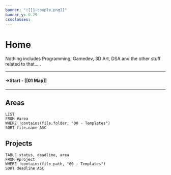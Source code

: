 ```yaml
---
banner: "![[1-couple.png]]"
banner_y: 0.29
cssclasses:
---
```

# Home

Nothing includes Programming, Gamedev, 3D Art, DSA and the other stuff related to that.....

---

#### ->Start - [[01 Map]]


---
## Areas

```dataview
LIST
FROM #area
WHERE !contains(file.folder, "00 - Templates")
SORT file.name ASC
```
## Projects

```dataview
TABLE status, deadline, area
FROM #project
WHERE !contains(file.path, "00 - Templates")
SORT deadline ASC
```
